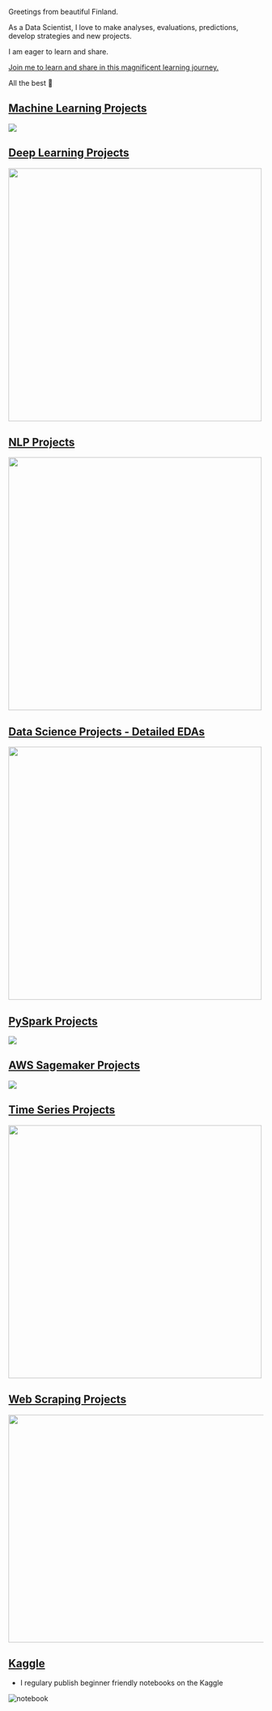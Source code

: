    Greetings from beautiful Finland.

   As a Data Scientist, I love to make analyses, evaluations, predictions, develop strategies and new projects.

   I am eager to learn and share.

   [Join me to learn and share in this magnificent learning journey.](https://www.linkedin.com/in/kaanboke/)

   All the best 🤘





 ## [Machine Learning Projects](https://github.com/kb1907/Machine_Learning_Projects/blob/main/README.md)


![](https://miro.medium.com/max/600/0*QYxNNYh6W9jO1b_-.png)


## [Deep Learning Projects](https://github.com/kb1907/Deep_Learning_Projects/blob/main/README.md)


<img src="https://miro.medium.com/max/1000/1*yrgbW7GvOcp94f-5HZcmyQ.jpeg" width="500" height="500">


## [NLP Projects](https://github.com/kb1907/NLP_Projects/blob/main/README.md)

<img src="https://canopylab.com/wp-content/uploads/2019/11/shutterstock_1455391502-2.jpg" width="500" height="500">


## [Data Science Projects - Detailed EDAs](https://github.com/kb1907/Data_Science_Projects/blob/main/README.md)

<img src="https://assets-global.website-files.com/5deb974b5176872b2c106aba/5e3c3add630a1585791ff8a9_4dda7c5dc3564bce88dfa5114c53a774.png" width="500" height="500">



## [PySpark Projects](https://github.com/kb1907/PySpark_Projects/blob/main/README.md)

![](https://miro.medium.com/max/600/1*5C4UQznqEiN3D6Xutlgwlg.png)


## [AWS Sagemaker Projects](https://github.com/kb1907/AWS_Sagemaker/blob/main/README.md)

![](https://miro.medium.com/max/800/0*O3gm8pKaPqgKb-oM.png)



## [Time Series Projects](https://github.com/kb1907/Time_Series_Projects/blob/main/README.md)

<img src="https://www.vskills.in/certification/blog/wp-content/uploads/2014/11/Forecasting.jpg" width="500" height="500">


## [Web Scraping Projects](https://github.com/kb1907/Web_Scraping_Projects/blob/main/README.md)

<img src="https://roboticsandautomationnews.com/wp-content/uploads/2020/04/web-scraping-2.png" width="550" height="450">


## [Kaggle](https://www.kaggle.com/kaanboke) 
- I regulary publish beginner friendly notebooks on the Kaggle

![notebook](https://road-to-kaggle-grandmaster.vercel.app/api/badges/kaanboke/notebook/light)


<!---
kb1907/kb1907 is a ✨ special ✨ repository because its `README.md` (this file) appears on your GitHub profile.
You can click the Preview link to take a look at your changes.
--->
